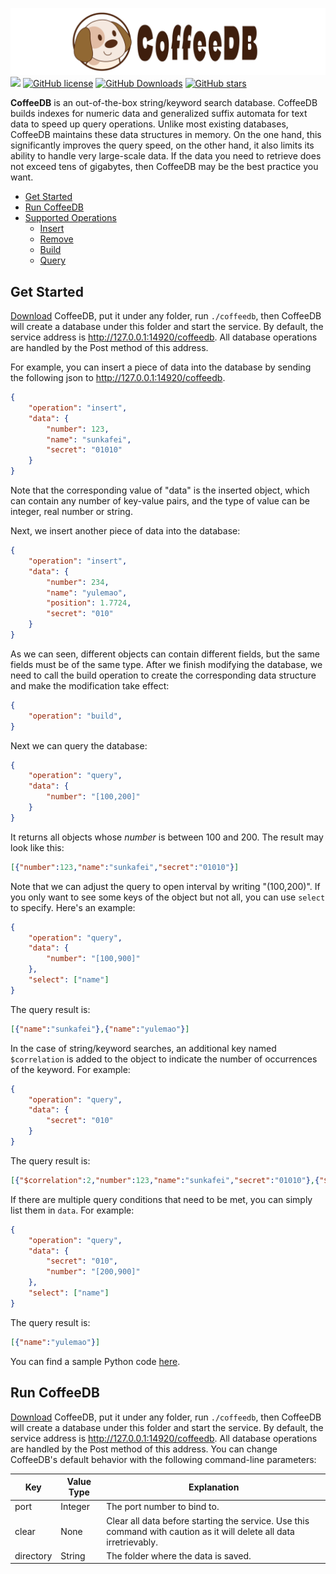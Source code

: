 ![](docs/logo.png)
![](https://github.com/sunkafei/coffeedb/actions/workflows/main.yml/badge.svg?event=push)
[![GitHub license](https://img.shields.io/badge/license-MIT-blue.svg)](https://raw.githubusercontent.com/sunkafei/coffeedb/main/LICENSE.MIT)
[![GitHub Downloads](https://img.shields.io/github/downloads/sunkafei/coffeedb/total)](https://github.com/sunkafei/coffeedb/releases)
[![GitHub stars](https://img.shields.io/github/stars/sunkafei/coffeedb)](https://github.com/sunkafei/coffeedb/stargazers)

**CoffeeDB** is an out-of-the-box string/keyword search database. CoffeeDB builds indexes for numeric data and generalized suffix automata for text data to speed up query operations. Unlike most existing databases, CoffeeDB maintains these data structures in memory. On the one hand, this significantly improves the query speed, on the other hand, it also limits its ability to handle very large-scale data. If the data you need to retrieve does not exceed tens of gigabytes, then CoffeeDB may be the best practice you want.

- [Get Started](#get-started)
- [Run CoffeeDB](#run-coffeedb)
- [Supported Operations](#supported-operations)
  - [Insert](#insert)
  - [Remove](#remove)
  - [Build](#build)
  - [Query](#query)

## Get Started
[Download](https://github.com/sunkafei/coffeedb/releases) CoffeeDB, put it under any folder, run `./coffeedb`, then CoffeeDB will create a database under this folder and start the service. By default, the service address is http://127.0.0.1:14920/coffeedb. All database operations are handled by the Post method of this address.

For example, you can insert a piece of data into the database by sending the following json to http://127.0.0.1:14920/coffeedb.
```json
{
    "operation": "insert",
    "data": {
        "number": 123,
        "name": "sunkafei",
        "secret": "01010"
    }
}
```
Note that the corresponding value of "data" is the inserted object, which can contain any number of key-value pairs, and the type of value can be integer, real number or string.

Next, we insert another piece of data into the database:
```json
{
    "operation": "insert",
    "data": {
        "number": 234,
        "name": "yulemao",
        "position": 1.7724,
        "secret": "010"
    }
}
```
As we can seen, different objects can contain different fields, but the same fields must be of the same type. After we finish modifying the database, we need to call the build operation to create the corresponding data structure and make the modification take effect:
```json
{
    "operation": "build",
}
```
Next we can query the database:
```json
{
    "operation": "query",
    "data": {
        "number": "[100,200]"
    }
}
```
It returns all objects whose *number* is between $100$ and $200$. The result may look like this:
```json
[{"number":123,"name":"sunkafei","secret":"01010"}]
```
Note that we can adjust the query to open interval by writing "(100,200)". If you only want to see some keys of the object but not all, you can use `select` to specify. Here's an example:
```json
{
    "operation": "query",
    "data": {
        "number": "[100,900]"
    },
    "select": ["name"]
}
```
The query result is:
```json
[{"name":"sunkafei"},{"name":"yulemao"}]
```
In the case of string/keyword searches, an additional key named `$correlation` is added to the object to indicate the number of occurrences of the keyword. For example:
```json
{
    "operation": "query",
    "data": {
        "secret": "010"
    }
}
```
The query result is:
```json
[{"$correlation":2,"number":123,"name":"sunkafei","secret":"01010"},{"$correlation":1,"number":234,"name":"yulemao","position":1.7724,"secret":"010"}]
```
If there are multiple query conditions that need to be met, you can simply list them in `data`. For example:
```json
{
    "operation": "query",
    "data": {
        "secret": "010",
        "number": "[200,900]"
    },
    "select": ["name"]
}
```
The query result is:
```json
[{"name":"yulemao"}]
```
You can find a sample Python code [here](examples/examples.py).

## Run CoffeeDB
[Download](https://github.com/sunkafei/coffeedb/releases) CoffeeDB, put it under any folder, run `./coffeedb`, then CoffeeDB will create a database under this folder and start the service. By default, the service address is http://127.0.0.1:14920/coffeedb. All database operations are handled by the Post method of this address. You can change CoffeeDB's default behavior with the following command-line parameters:

|Key|Value Type|Explanation|
|-|-|-|
|port|Integer|The port number to bind to.|
|clear|None|Clear all data before starting the service. Use this command with caution as it will delete all data irretrievably.|
|directory|String|The folder where the data is saved.|